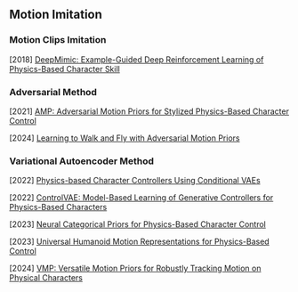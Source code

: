 ## Motion Imitation

### Motion Clips Imitation

[2018] [DeepMimic: Example-Guided Deep Reinforcement Learning of Physics-Based Character Skill](*https://arxiv.org/abs/1804.02717*)



### Adversarial Method

[2021] [AMP: Adversarial Motion Priors for Stylized Physics-Based Character Control](https://arxiv.org/abs/2104.02180)

[2024] [Learning to Walk and Fly with Adversarial Motion Priors](https://arxiv.org/abs/2309.12784)



### Variational Autoencoder Method

[2022] [Physics-based Character Controllers Using Conditional VAEs](https://research.facebook.com/publications/physics-based-character-controllers-using-conditional-vaes/)

[2022] [ControlVAE: Model-Based Learning of Generative Controllers for Physics-Based Characters](https://arxiv.org/abs/2210.06063)

[2023] [Neural Categorical Priors for Physics-Based Character Control](https://arxiv.org/abs/2308.07200)

[2023] [Universal Humanoid Motion Representations for Physics-Based Control](https://arxiv.org/abs/2310.04582)

[2024] [VMP: Versatile Motion Priors for Robustly Tracking Motion on Physical Characters](https://la.disneyresearch.com/wp-content/uploads/VMP_paper.pdf)

